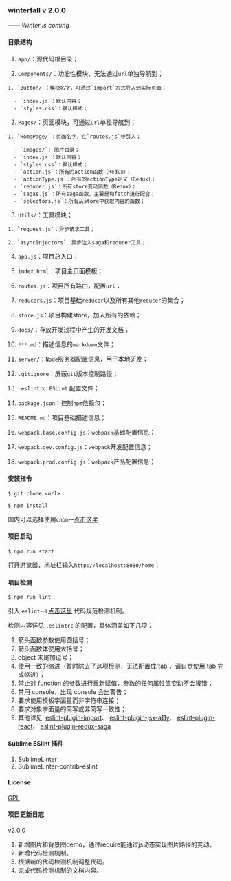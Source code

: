 
### winterfall  v 2.0.0

*—— Winter is coming*

#### 目录结构

1. `app/`：源代码根目录；

  1. `Components/`：功能性模块，无法通过`url`单独导航到；

    1. `Button/`：模块名字，可通过`import`方式导入到实际页面；

      - `index.js`：默认内容；
      - `styles.css`：默认样式；

  2. `Pages/`：页面模块，可通过`url`单独导航到；

    1. `HomePage/`：页面名字，在`routes.js`中引入；

      - `images/`: 图片目录；
      - `index.js`：默认内容；
      - `styles.css`：默认样式；
      - `action.js`：所有的action函数（Redux）；
      - `actionType.js`：所有的actionType定义（Redux）；
      - `reducer.js`：所有store变动函数（Redux）；
      - `sagas.js`：所有saga函数，主要是和fetch进行配合；
      - `selectors.js`：所有从store中获取内容的函数；

  3. `Utils/`：工具模块；

    1. `request.js`：异步请求工具；
    
    2. `asyncInjectors`：异步注入saga和reducer工具；

  4. `app.js`：项目总入口；

  5. `index.html`：项目主页面模板；

  6. `routes.js`：项目所有路由，配置`url`；

  7. `reducers.js`：项目基础`reducer`以及所有其他`reducer`的集合；

  8. `store.js`：项目构建store，加入所有的依赖；

2. `docs/`：存放开发过程中产生的开发文档；

  1. `***.md`：描述信息的`markdown`文件；

3. `server/`：`Node`服务器配置信息，用于本地研发；

4. `.gitignore`：屏蔽`git`版本控制路径；

5. `.eslintrc`: `ESLint` 配置文件；

6. `package.json`：控制`npm`依赖包；

7. `README.md`：项目基础描述信息；

8. `webpack.base.config.js`：`webpack`基础配置信息；

9. `webpack.dev.config.js`：`webpack`开发配置信息；

10. `webpack.prod.config.js`：`webpack`产品配置信息；

#### 安装指令

```node
$ git clone <url>
```

```node
$ npm install
```

国内可以选择使用`cnpm`--[点击这里](https://npm.taobao.org/)

#### 项目启动

```node
$ npm run start
```

打开游览器，地址栏输入`http://localhost:8080/home`；

#### 项目检测

```node
$ npm run lint
```

引入 `eslint`-->[点击这里](http://eslint.cn/docs/rules/) 代码规范检测机制。

检测内容详见 `.eslintrc` 的配置，具体涵盖如下几项：

1. 箭头函数参数使用圆括号；
2. 箭头函数体使用大括号；
3. object 末尾加逗号；
4. 使用一致的缩进（暂时除去了这项检测，无法配置成'tab'，请自觉使用 tab 完成缩进）；
5. 禁止对 function 的参数进行重新赋值，参数的任何属性值变动不会报错；
6. 禁用 console，出现 console 会出警告；
7. 要求使用模板字面量而非字符串连接；
8. 要求对象字面量的简写或非简写一致性；
9. 其他详见:
  [eslint-plugin-import](https://github.com/benmosher/eslint-plugin-import)、
  [eslint-plugin-jsx-a11y](https://github.com/evcohen/eslint-plugin-jsx-a11y)、
  [eslint-plugin-react](https://github.com/yannickcr/eslint-plugin-react)、
  [eslint-plugin-redux-saga](https://github.com/pke/eslint-plugin-redux-saga)

#### Sublime ESlint 插件
1. SublimeLinter
2. SublimeLinter-contrib-eslint

#### License

[GPL](https://tldrlegal.com/license/gnu-general-public-license-v2)


#### 项目更新日志

v2.0.0

1. 新增图片和背景图demo，通过require能通过js动态实现图片路径的变动。
2. 新增代码检测机制。
3. 根据新的代码检测机制调整代码。
4. 完成代码检测机制的文档内容。








